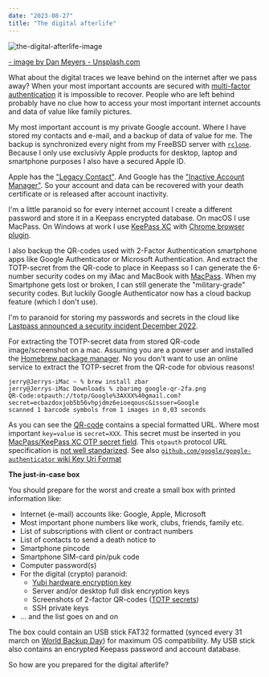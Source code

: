 ```yaml
---
date: "2023-08-27"
title: "The digital afterlife"
---
```


![the-digital-afterlife-image](/images/the-digital-afterlife/dan-meyers-f1WMJR8pLqo-unsplash.jpg)

[- image by Dan Meyers - Unsplash.com](https://unsplash.com/photos/f1WMJR8pLqo)

What about the digital traces we leave behind on the internet after we pass away? When your most important accounts are secured with [multi-factor authentication](https://en.wikipedia.org/wiki/Multi-factor_authentication) it is impossible to recover. People who are left behind probably have no clue how to access your most important internet accounts and data of value like family pictures.

My most important account is my private Google account. Where I have stored my contacts and e-mail, and a backup of data of value for me. The backup is synchronized every night from my FreeBSD server with [`rclone`](https://rclone.org/). Because I only use exclusivly Apple products for desktop, laptop and smartphone purposes I also have a secured Apple ID.

Apple has the ["Legacy Contact"](https://support.apple.com/en-us/HT212360). And Google has the ["Inactive Account Manager"](https://myaccount.google.com/inactive). So your account and data can be recovered with your death certificate or is released after account inactivity.

I'm a little paranoid so for every internet account I create a different password and store it in a Keepass encrypted database. On macOS I use MacPass. On Windows at work I use [KeePass XC](https://keepassxc.org/) with [Chrome browser plugin](https://keepassxc.org/docs/KeePassXC_GettingStarted#_setup_browser_integration).

I also backup the QR-codes used with 2-Factor Authentication smartphone apps like Google Authenticator or Microsoft Authentication. And extract the TOTP-secret from the QR-code to place in Keepass so I can generate the 6-number security codes on my iMac and MacBook with [MacPass](https://macpassapp.org/). When my Smartphone gets lost or broken, I can still generate the "military-grade" security codes. But luckily Google Authenticator now has a cloud backup feature (which I don't use).

I'm to paranoid for storing my passwords and secrets in the cloud like [Lastpass announced a security incident December 2022](https://blog.lastpass.com/2022/12/notice-of-recent-security-incident/).

For extracting the TOTP-secret data from stored QR-code image/screenshot on a mac. Assuming you are a power user and installed the [Homebrew package manager](https://brew.sh/). No you don't want to use an online service to extract the TOTP-secret from the QR-code for obvious reasons!

```
jerry@Jerrys-iMac ~ % brew install zbar
jerry@Jerrys-iMac Downloads % zbarimg google-qr-2fa.png
QR-Code:otpauth://totp/Google%3AXXX%40gmail.com?secret=ecbazdoxjob5b56vhpjdmz6eioeqousc&issuer=Google
scanned 1 barcode symbols from 1 images in 0,03 seconds
```

As you can see the [QR-code](https://en.wikipedia.org/wiki/QR_code) contains a special formatted URL. Where most important `key=value` is `secret=XXX`. This secret must be inserted in you [MacPass/KeePass XC OTP secret field](https://keepassxc.org/docs/KeePassXC_UserGuide#_adding_totp_to_an_entry). This `otpauth` protocol URL specification is [not well standarized](https://shkspr.mobi/blog/2022/05/why-is-there-no-formal-specification-for-otpauth-urls/). See also [`github.com/google/google-authenticator` wiki Key Uri Format](https://github.com/google/google-authenticator/wiki/Key-Uri-Format)

**The just-in-case box**

You should prepare for the worst and create a small box with printed information like:

* Internet (e-mail) accounts like: Google, Apple, Microsoft
* Most important phone numbers like work, clubs, friends, family etc.
* List of subscriptions with client or contract numbers
* List of contacts to send a death notice to
* Smartphone pincode
* Smartphone SIM-card pin/puk code
* Computer password(s)
* For the digital (crypto) paranoid:
  * [Yubi hardware encryption key](https://www.yubico.com/)
  * Server and/or desktop full disk encryption keys
  * Screenshots of 2-factor QR-codes ([TOTP secrets](https://en.wikipedia.org/wiki/Time-based_one-time_password))
  * SSH private keys
* ... and the list goes on and on

The box could contain an USB stick FAT32 formatted (synced every 31 march on [World Backup Day](https://www.worldbackupday.com/en)) for maximum OS compatibility. My USB stick also contains an encrypted Keepass password and account database.

So how are you prepared for the digital afterlife?
